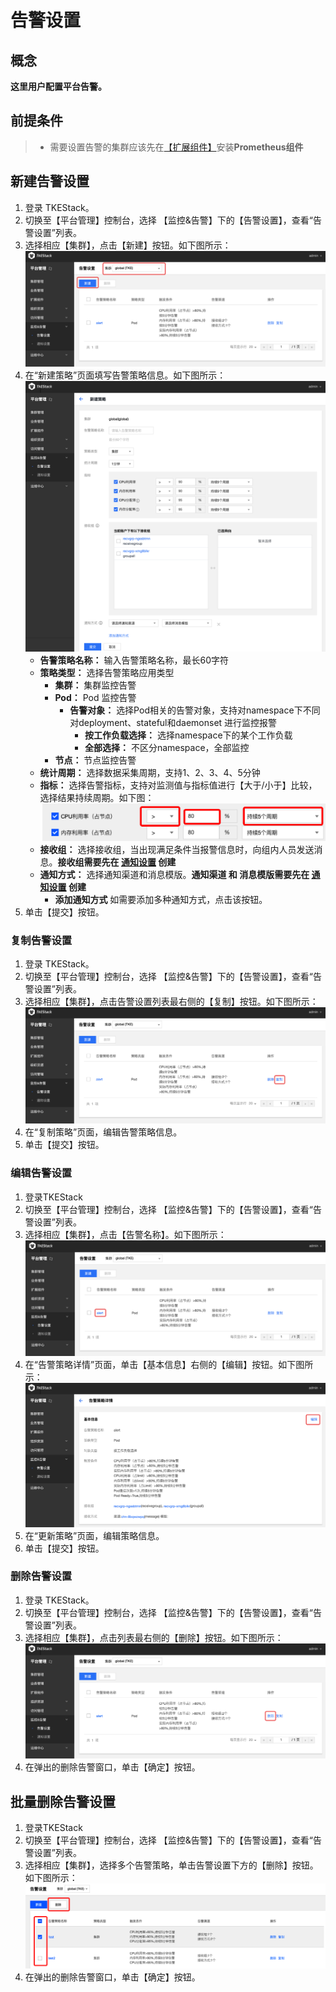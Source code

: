 # 告警设置
## 概念
**这里用户配置平台告警。**

## 前提条件

>- 需要设置告警的集群应该先在[【扩展组件】](extender.md)安装**Prometheus组件**

## 新建告警设置
  1. 登录 TKEStack。
  2. 切换至【平台管理】控制台，选择 【监控&告警】下的【告警设置】，查看“告警设置”列表。
  3. 选择相应【集群】，点击【新建】按钮。如下图所示：
      ![新建告警按钮](../../../../../images/新建告警按钮.png)
  4. 在“新建策略”页面填写告警策略信息。如下图所示：
      ![新建告警策略](../../../../../images/新建告警策略.png)
      + **告警策略名称：** 输入告警策略名称，最长60字符
      + **策略类型：** 选择告警策略应用类型
        + **集群：** 集群监控告警
        + **Pod：** Pod 监控告警
          + **告警对象：** 选择Pod相关的告警对象，支持对namespace下不同对deployment、stateful和daemonset 进行监控报警
            + **按工作负载选择：** 选择namespace下的某个工作负载
            + **全部选择：** 不区分namespace，全部监控
        + **节点：** 节点监控告警
      + **统计周期：** 选择数据采集周期，支持1、2、3、4、5分钟
      + **指标：** 选择告警指标，支持对监测值与指标值进行【大于/小于】比较，选择结果持续周期。如下图：
        ![指标设置](../../../../../images/指标设置.png)
      + **接收组：** 选择接收组，当出现满足条件当报警信息时，向组内人员发送消息。**接收组需要先在 [通知设置](#通知设置) 创建**
      + **通知方式：** 选择通知渠道和消息模版。**通知渠道 和 消息模版需要先在 [通知设置](#通知设置) 创建**
        + **添加通知方式** 如需要添加多种通知方式，点击该按钮。
  5. 单击【提交】按钮。
### 复制告警设置
  1. 登录 TKEStack。
  2. 切换至【平台管理】控制台，选择 【监控&告警】下的【告警设置】，查看“告警设置”列表。
  3. 选择相应【集群】，点击告警设置列表最右侧的【复制】按钮。如下图所示：
      ![告警复制按钮](../../../../../images/告警复制按钮.png)  
  4. 在“复制策略”页面，编辑告警策略信息。
  5. 单击【提交】按钮。
### 编辑告警设置
  1. 登录TKEStack
  2. 切换至【平台管理】控制台，选择 【监控&告警】下的【告警设置】，查看“告警设置”列表。
  3. 选择相应【集群】，点击【告警名称】。如下图所示：
      ![告警名称](../../../../../images/告警名称.png)
  4. 在“告警策略详情”页面，单击【基本信息】右侧的【编辑】按钮。如下图所示：
      ![告警编辑](../../../../../images/告警编辑.png)
  5. 在“更新策略”页面，编辑策略信息。
  6. 单击【提交】按钮。
### 删除告警设置
  1. 登录 TKEStack。
  2. 切换至【平台管理】控制台，选择 【监控&告警】下的【告警设置】，查看“告警设置”列表。
  3. 选择相应【集群】，点击列表最右侧的【删除】按钮。如下图所示：
      ![告警删除](../../../../../images/告警删除.png)
  4. 在弹出的删除告警窗口，单击【确定】按钮。
## 批量删除告警设置
  1. 登录TKEStack
  2. 切换至【平台管理】控制台，选择 【监控&告警】下的【告警设置】，查看“告警设置”列表。
  3. 选择相应【集群】，选择多个告警策略，单击告警设置下方的【删除】按钮。如下图所示：
      ![批量告警删除](../../../../../images/告警批量删除.png)
  4. 在弹出的删除告警窗口，单击【确定】按钮。